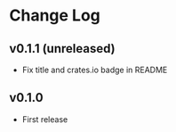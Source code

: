 # Change Log

## v0.1.1 (unreleased)

* Fix title and crates.io badge in README

## v0.1.0

* First release
